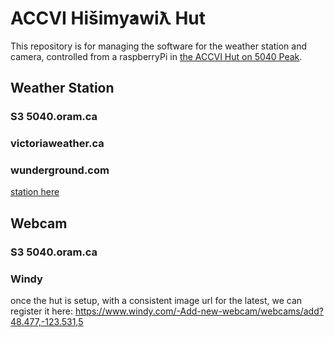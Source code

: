 # ACCVI Hišimy̓awiƛ Hut
This repository is for managing the software for the weather station and camera, controlled from a raspberryPi in [the ACCVI Hut on 5040 Peak](https://accvi.ca/5040-peak-hut/).

## Weather Station

### S3 5040.oram.ca

### victoriaweather.ca

### wunderground.com
[station here](https://www.wunderground.com/dashboard/pws/IUCLUE4)

## Webcam

### S3 5040.oram.ca

### Windy
once the hut is setup, with a consistent image url for the latest, we can register it here:
https://www.windy.com/-Add-new-webcam/webcams/add?48.477,-123.531,5